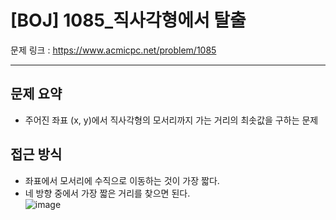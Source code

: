 # [BOJ] 1085_직사각형에서 탈출

문제 링크 : https://www.acmicpc.net/problem/1085

-------------
## 문제 요약
  - 주어진 좌표 (x, y)에서 직사각형의 모서리까지 가는 거리의 최솟값을 구하는 문제

## 접근 방식
  - 좌표에서 모서리에 수직으로 이동하는 것이 가장 짧다.
  - 네 방향 중에서 가장 짧은 거리를 찾으면 된다.  
![image](https://user-images.githubusercontent.com/102509777/171022444-e66dcf7f-e73b-4058-82d8-a8127a0ed578.png)
